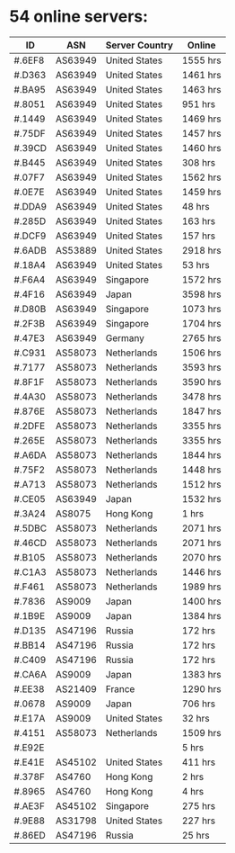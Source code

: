 # 54 online servers:

| ID | ASN | Server Country | Online |
| ------ | ------ | ------ | ------ |
| #.6EF8 | AS63949 | United States | 1555 hrs |
| #.D363 | AS63949 | United States | 1461 hrs |
| #.BA95 | AS63949 | United States | 1463 hrs |
| #.8051 | AS63949 | United States | 951 hrs |
| #.1449 | AS63949 | United States | 1469 hrs |
| #.75DF | AS63949 | United States | 1457 hrs |
| #.39CD | AS63949 | United States | 1460 hrs |
| #.B445 | AS63949 | United States | 308 hrs |
| #.07F7 | AS63949 | United States | 1562 hrs |
| #.0E7E | AS63949 | United States | 1459 hrs |
| #.DDA9 | AS63949 | United States | 48 hrs |
| #.285D | AS63949 | United States | 163 hrs |
| #.DCF9 | AS63949 | United States | 157 hrs |
| #.6ADB | AS53889 | United States | 2918 hrs |
| #.18A4 | AS63949 | United States | 53 hrs |
| #.F6A4 | AS63949 | Singapore | 1572 hrs |
| #.4F16 | AS63949 | Japan | 3598 hrs |
| #.D80B | AS63949 | Singapore | 1073 hrs |
| #.2F3B | AS63949 | Singapore | 1704 hrs |
| #.47E3 | AS63949 | Germany | 2765 hrs |
| #.C931 | AS58073 | Netherlands | 1506 hrs |
| #.7177 | AS58073 | Netherlands | 3593 hrs |
| #.8F1F | AS58073 | Netherlands | 3590 hrs |
| #.4A30 | AS58073 | Netherlands | 3478 hrs |
| #.876E | AS58073 | Netherlands | 1847 hrs |
| #.2DFE | AS58073 | Netherlands | 3355 hrs |
| #.265E | AS58073 | Netherlands | 3355 hrs |
| #.A6DA | AS58073 | Netherlands | 1844 hrs |
| #.75F2 | AS58073 | Netherlands | 1448 hrs |
| #.A713 | AS58073 | Netherlands | 1512 hrs |
| #.CE05 | AS63949 | Japan | 1532 hrs |
| #.3A24 | AS8075 | Hong Kong | 1 hrs |
| #.5DBC | AS58073 | Netherlands | 2071 hrs |
| #.46CD | AS58073 | Netherlands | 2071 hrs |
| #.B105 | AS58073 | Netherlands | 2070 hrs |
| #.C1A3 | AS58073 | Netherlands | 1446 hrs |
| #.F461 | AS58073 | Netherlands | 1989 hrs |
| #.7836 | AS9009 | Japan | 1400 hrs |
| #.1B9E | AS9009 | Japan | 1384 hrs |
| #.D135 | AS47196 | Russia | 172 hrs |
| #.BB14 | AS47196 | Russia | 172 hrs |
| #.C409 | AS47196 | Russia | 172 hrs |
| #.CA6A | AS9009 | Japan | 1383 hrs |
| #.EE38 | AS21409 | France | 1290 hrs |
| #.0678 | AS9009 | Japan | 706 hrs |
| #.E17A | AS9009 | United States | 32 hrs |
| #.4151 | AS58073 | Netherlands | 1509 hrs |
| #.E92E |  |  | 5 hrs |
| #.E41E | AS45102 | United States | 411 hrs |
| #.378F | AS4760 | Hong Kong | 2 hrs |
| #.8965 | AS4760 | Hong Kong | 4 hrs |
| #.AE3F | AS45102 | Singapore | 275 hrs |
| #.9E88 | AS31798 | United States | 227 hrs |
| #.86ED | AS47196 | Russia | 25 hrs |

